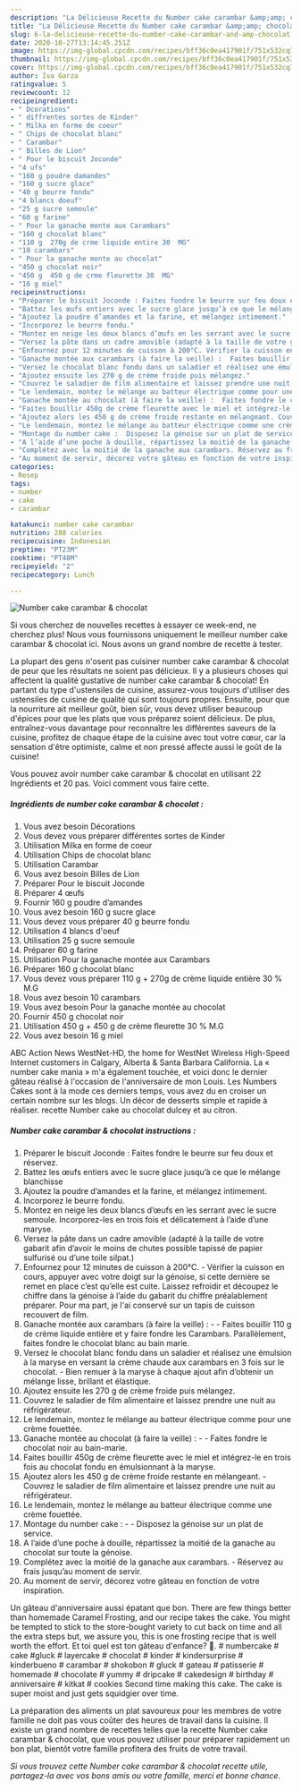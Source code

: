 ```yaml
---
description: "La Délicieuse Recette du Number cake carambar &amp;amp; chocolat"
title: "La Délicieuse Recette du Number cake carambar &amp;amp; chocolat"
slug: 6-la-delicieuse-recette-du-number-cake-carambar-and-amp-chocolat
date: 2020-10-27T13:14:45.251Z
image: https://img-global.cpcdn.com/recipes/bff36c0ea417901f/751x532cq70/number-cake-carambar-chocolat-photo-principale-de-la-recette.jpg
thumbnail: https://img-global.cpcdn.com/recipes/bff36c0ea417901f/751x532cq70/number-cake-carambar-chocolat-photo-principale-de-la-recette.jpg
cover: https://img-global.cpcdn.com/recipes/bff36c0ea417901f/751x532cq70/number-cake-carambar-chocolat-photo-principale-de-la-recette.jpg
author: Iva Garza
ratingvalue: 5
reviewcount: 12
recipeingredient:
- " Dcorations"
- " diffrentes sortes de Kinder"
- " Milka en forme de coeur"
- " Chips de chocolat blanc"
- " Carambar"
- " Billes de Lion"
- " Pour le biscuit Joconde"
- "4 ufs"
- "160 g poudre damandes"
- "160 g sucre glace"
- "40 g beurre fondu"
- "4 blancs doeuf"
- "25 g sucre semoule"
- "60 g farine"
- " Pour la ganache monte aux Carambars"
- "160 g chocolat blanc"
- "110 g  270g de crme liquide entire 30  MG"
- "10 carambars"
- " Pour la ganache monte au chocolat"
- "450 g chocolat noir"
- "450 g  450 g de crme fleurette 30  MG"
- "16 g miel"
recipeinstructions:
- "Préparer le biscuit Joconde : Faites fondre le beurre sur feu doux et réservez."
- "Battez les œufs entiers avec le sucre glace jusqu’à ce que le mélange blanchisse"
- "Ajoutez la poudre d’amandes et la farine, et mélangez intimement."
- "Incorporez le beurre fondu."
- "Montez en neige les deux blancs d’œufs en les serrant avec le sucre semoule. Incorporez-les en trois fois et délicatement à l’aide d’une maryse."
- "Versez la pâte dans un cadre amovible (adapté à la taille de votre gabarit afin d’avoir le moins de chutes possible tapissé de papier sulfurisé ou d’une toile silpat.)"
- "Enfournez pour 12 minutes de cuisson à 200°C. Vérifier la cuisson en cours, appuyer avec votre doigt sur la génoise, si cette dernière se remet en place c’est qu’elle est cuite. Laissez refroidir et découpez le chiffre dans la génoise à l’aide du gabarit du chiffre préalablement préparer. Pour ma part, je l&#39;ai conservé sur un tapis de cuisson recouvert de film."
- "Ganache montée aux carambars (à faire la veille) :  Faites bouillir 110 g de crème liquide entière et y faire fondre les Carambars. Parallèlement, faites fondre le chocolat blanc au bain marie."
- "Versez le chocolat blanc fondu dans un saladier et réalisez une émulsion à la maryse en versant la crème chaude aux carambars en 3 fois sur le chocolat. Bien remuer à la maryse à chaque ajout afin d’obtenir un mélange lisse, brillant et élastique."
- "Ajoutez ensuite les 270 g de crème froide puis mélangez."
- "Couvrez le saladier de film alimentaire et laissez prendre une nuit au réfrigérateur."
- "Le lendemain, montez le mélange au batteur électrique comme pour une crème fouettée."
- "Ganache montée au chocolat (à faire la veille) :  Faites fondre le chocolat noir au bain-marie."
- "Faites bouillir 450g de crème fleurette avec le miel et intégrez-le en trois fois au chocolat fondu en émulsionnant à la maryse."
- "Ajoutez alors les 450 g de crème froide restante en mélangeant. Couvrez le saladier de film alimentaire et laissez prendre une nuit au réfrigérateur."
- "Le lendemain, montez le mélange au batteur électrique comme une crème fouettée."
- "Montage du number cake :  Disposez la génoise sur un plat de service."
- "A l’aide d’une poche à douille, répartissez la moitié de la ganache au chocolat sur toute la génoise."
- "Complétez avec la moitié de la ganache aux carambars. Réservez au frais jusqu’au moment de servir."
- "Au moment de servir, décorez votre gâteau en fonction de votre inspiration."
categories:
- Resep
tags:
- number
- cake
- carambar

katakunci: number cake carambar 
nutrition: 288 calories
recipecuisine: Indonesian
preptime: "PT23M"
cooktime: "PT48M"
recipeyield: "2"
recipecategory: Lunch

---
```



![Number cake carambar &amp; chocolat](https://img-global.cpcdn.com/recipes/bff36c0ea417901f/751x532cq70/number-cake-carambar-chocolat-photo-principale-de-la-recette.jpg)

Si vous cherchez de nouvelles recettes à essayer ce week-end, ne cherchez plus! Nous vous fournissons uniquement le meilleur number cake carambar &amp; chocolat ici. Nous avons un grand nombre de recette à tester.

La plupart des gens n'osent pas cuisiner number cake carambar &amp; chocolat de peur que les résultats ne soient pas délicieux. Il y a plusieurs choses qui affectent la qualité gustative de number cake carambar &amp; chocolat! En partant du type d'ustensiles de cuisine, assurez-vous toujours d'utiliser des ustensiles de cuisine de qualité qui sont toujours propres. Ensuite, pour que la nourriture ait meilleur goût, bien sûr, vous devez utiliser beaucoup d'épices pour que les plats que vous préparez soient délicieux. De plus, entraînez-vous davantage pour reconnaître les différentes saveurs de la cuisine, profitez de chaque étape de la cuisine avec tout votre cœur, car la sensation d'être optimiste, calme et non pressé affecte aussi le goût de la cuisine!

<!--inarticleads1-->

Vous pouvez avoir number cake carambar &amp; chocolat en utilisant 22 Ingrédients et 20 pas. Voici comment vous faire cette.

##### Ingrédients de number cake carambar &amp; chocolat :

1. Vous avez besoin  Décorations
1. Vous devez vous préparer  différentes sortes de Kinder
1. Utilisation  Milka en forme de coeur
1. Utilisation  Chips de chocolat blanc
1. Utilisation  Carambar
1. Vous avez besoin  Billes de Lion
1. Préparer  Pour le biscuit Joconde
1. Préparer 4 œufs
1. Fournir 160 g poudre d’amandes
1. Vous avez besoin 160 g sucre glace
1. Vous devez vous préparer 40 g beurre fondu
1. Utilisation 4 blancs d&#39;oeuf
1. Utilisation 25 g sucre semoule
1. Préparer 60 g farine
1. Utilisation  Pour la ganache montée aux Carambars
1. Préparer 160 g chocolat blanc
1. Vous devez vous préparer 110 g + 270g de crème liquide entière 30 % M.G
1. Vous avez besoin 10 carambars
1. Vous avez besoin  Pour la ganache montée au chocolat
1. Fournir 450 g chocolat noir
1. Utilisation 450 g + 450 g de crème fleurette 30 % M.G
1. Vous avez besoin 16 g miel


ABC Action News WestNet-HD, the home for WestNet Wireless High-Speed Internet customers in Calgary, Alberta &amp; Santa Barbara California. La « number cake mania » m&#39;a également touchée, et voici donc le dernier gâteau réalisé à l&#39;occasion de l&#39;anniversaire de mon Louis. Les Numbers Cakes sont à la mode ces derniers temps, vous avez du en croiser un certain nombre sur les blogs. Un décor de desserts simple et rapide à réaliser. recette Number cake au chocolat dulcey et au citron. 

<!--inarticleads2-->

##### Number cake carambar &amp; chocolat instructions :

1. Préparer le biscuit Joconde : Faites fondre le beurre sur feu doux et réservez.
1. Battez les œufs entiers avec le sucre glace jusqu’à ce que le mélange blanchisse
1. Ajoutez la poudre d’amandes et la farine, et mélangez intimement.
1. Incorporez le beurre fondu.
1. Montez en neige les deux blancs d’œufs en les serrant avec le sucre semoule. Incorporez-les en trois fois et délicatement à l’aide d’une maryse.
1. Versez la pâte dans un cadre amovible (adapté à la taille de votre gabarit afin d’avoir le moins de chutes possible tapissé de papier sulfurisé ou d’une toile silpat.)
1. Enfournez pour 12 minutes de cuisson à 200°C. - Vérifier la cuisson en cours, appuyer avec votre doigt sur la génoise, si cette dernière se remet en place c’est qu’elle est cuite. Laissez refroidir et découpez le chiffre dans la génoise à l’aide du gabarit du chiffre préalablement préparer. Pour ma part, je l&#39;ai conservé sur un tapis de cuisson recouvert de film.
1. Ganache montée aux carambars (à faire la veille) : -  - Faites bouillir 110 g de crème liquide entière et y faire fondre les Carambars. Parallèlement, faites fondre le chocolat blanc au bain marie.
1. Versez le chocolat blanc fondu dans un saladier et réalisez une émulsion à la maryse en versant la crème chaude aux carambars en 3 fois sur le chocolat. - Bien remuer à la maryse à chaque ajout afin d’obtenir un mélange lisse, brillant et élastique.
1. Ajoutez ensuite les 270 g de crème froide puis mélangez.
1. Couvrez le saladier de film alimentaire et laissez prendre une nuit au réfrigérateur.
1. Le lendemain, montez le mélange au batteur électrique comme pour une crème fouettée.
1. Ganache montée au chocolat (à faire la veille) : -  - Faites fondre le chocolat noir au bain-marie.
1. Faites bouillir 450g de crème fleurette avec le miel et intégrez-le en trois fois au chocolat fondu en émulsionnant à la maryse.
1. Ajoutez alors les 450 g de crème froide restante en mélangeant. - Couvrez le saladier de film alimentaire et laissez prendre une nuit au réfrigérateur.
1. Le lendemain, montez le mélange au batteur électrique comme une crème fouettée.
1. Montage du number cake : -  - Disposez la génoise sur un plat de service.
1. A l’aide d’une poche à douille, répartissez la moitié de la ganache au chocolat sur toute la génoise.
1. Complétez avec la moitié de la ganache aux carambars. - Réservez au frais jusqu’au moment de servir.
1. Au moment de servir, décorez votre gâteau en fonction de votre inspiration.


Un gâteau d&#39;anniversaire aussi épatant que bon. There are few things better than homemade Caramel Frosting, and our recipe takes the cake. You might be tempted to stick to the store-bought variety to cut back on time and all the extra steps but, we assure you, this is one frosting recipe that is well worth the effort. Et toi quel est ton gâteau d&#39;enfance? 👶. # numbercake # cake #gluck # layercake # chocolat # kinder # kindersurprise # kinderbueno # carambar # shokobon # gluck # gateau # patisserie # homemade # chocolate # yummy # dripcake # cakedesign # birthday # anniversaire # kitkat # cookies Second time making this cake. The cake is super moist and just gets squidgier over time. 

<!--inarticleads1-->

<p>
La préparation des aliments un plat savoureux pour les membres de votre famille ne doit pas vous coûter des heures de travail dans la cuisine. Il existe un grand nombre de recettes telles que la recette Number cake carambar &amp; chocolat, que vous pouvez utiliser pour préparer rapidement un bon plat, bientôt votre famille profitera des fruits de votre travail.
</p>

<p>
<i>Si vous trouvez cette Number cake carambar &amp; chocolat recette utile, partagez-la avec vos bons amis ou votre famille, merci et bonne chance.</i>
</p>

